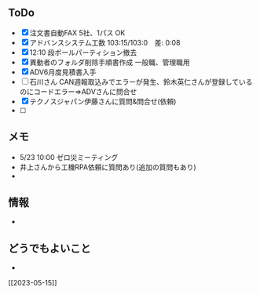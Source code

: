 ## ToDo
- [x] 注文書自動FAX 5社、1パス OK
- [x] アドバンスシステム工数 103:15/103:0　差: 0:08
- [x] 12:10 段ボールパーティション撤去
- [x] 異動者のフォルダ削除手順書作成 一般職、管理職用
- [x] ADV6月度見積書入手
- [ ] 石川さん CAN週報取込みでエラーが発生、鈴木英仁さんが登録しているのにコードエラー⇒ADVさんに問合せ
- [x] テクノスジャパン伊藤さんに質問&問合せ(依頼)
- [ ] 


## メモ
- 5/23 10:00 ゼロ災ミーティング
- 井上さんから工機RPA依頼に質問あり(追加の質問もあり)
- 


## 情報
- 


## どうでもよいこと
- 


[[2023-05-15]]

